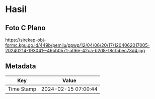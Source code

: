 # Hasil

## Foto C Plano

https://sirekap-obj-formc.kpu.go.id/449b/pemilu/ppwp/12/04/06/20/17/1204062017005-20240214-193041--46bb0571-a06e-42ca-b2d8-18c15bec73d4.jpg


## Metadata

| Key        | Value               |
| ---------- | ------------------- |
| Time Stamp | 2024-02-15 07:00:44 |



